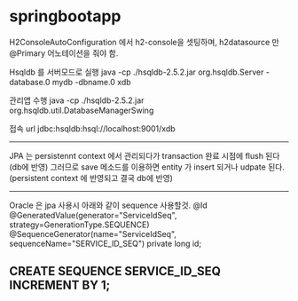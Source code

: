 # springbootapp

H2ConsoleAutoConfiguration 에서 h2-console을 셋팅하며, h2datasource 만 @Primary 어노테이션을 줘야 함.

Hsqldb 를 서버모드로 실행
java -cp ./hsqldb-2.5.2.jar org.hsqldb.Server -database.0 mydb -dbname.0 xdb

관리앱 수행
java -cp ./hsqldb-2.5.2.jar org.hsqldb.util.DatabaseManagerSwing

접속 url
jdbc:hsqldb:hsql://localhost:9001/xdb

--------------------
JPA 는 persistennt context 에서 관리되다가 transaction 완료 시점에 flush 된다 (db에 반영) 그러므로 save 메소드를 이용하면 entity 가 insert 되거나 udpate 된다. (persistent context 에 반영되고 결국 db에 반영)

-------------
Oracle 은 jpa 사용시 아래와 같이 sequence 사용할것.
@Id 
@GeneratedValue(generator="ServiceIdSeq", strategy=GenerationType.SEQUENCE) 
@SequenceGenerator(name="ServiceIdSeq", sequenceName="SERVICE_ID_SEQ")
private long id;

CREATE SEQUENCE SERVICE_ID_SEQ INCREMENT BY 1;
------------------------


